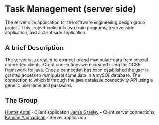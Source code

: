  # Task Management (server side)
The server side application for the software engineering design group project.
This project broke into two main programs, a server side application, and a client side application.
 ## A brief Description
The server was created to connect to and manipulate data from several connected clients.
Client connections were created using the OCSF framework for java.
Once a connection has been established the user is granted access to manipulate some data in a mySQL database. The connection to which is through the java database connectivity API using a generic username and password. 
 ## The Group 
[Hunter Antal](https://github.com/hunterAntal) - Client application
[Jamie Grasley](https://github.com/JamieGrasley) - Client server connections
[Kamran Yaghoubian](https://github.com/Kam-Ya) - Server application